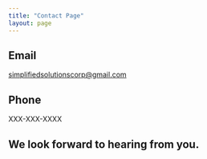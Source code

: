 ```yaml
---
title: "Contact Page"
layout: page
---
```


## Email

simplifiedsolutionscorp@gmail.com

## Phone

XXX-XXX-XXXX

## We look forward to hearing from you.     
